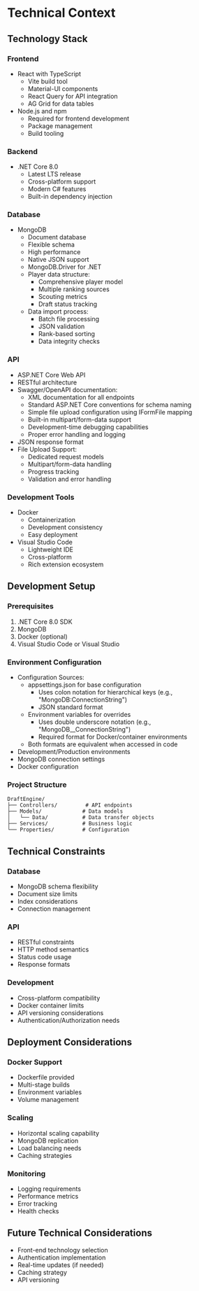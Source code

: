# Technical Context

## Technology Stack

### Frontend
- React with TypeScript
  - Vite build tool
  - Material-UI components
  - React Query for API integration
  - AG Grid for data tables
- Node.js and npm
  - Required for frontend development
  - Package management
  - Build tooling

### Backend
- .NET Core 8.0
  - Latest LTS release
  - Cross-platform support
  - Modern C# features
  - Built-in dependency injection

### Database
- MongoDB
  - Document database
  - Flexible schema
  - High performance
  - Native JSON support
  - MongoDB.Driver for .NET
  - Player data structure:
    * Comprehensive player model
    * Multiple ranking sources
    * Scouting metrics
    * Draft status tracking
  - Data import process:
    * Batch file processing
    * JSON validation
    * Rank-based sorting
    * Data integrity checks

### API
- ASP.NET Core Web API
- RESTful architecture
- Swagger/OpenAPI documentation:
  * XML documentation for all endpoints
  * Standard ASP.NET Core conventions for schema naming
  * Simple file upload configuration using IFormFile mapping
  * Built-in multipart/form-data support
  * Development-time debugging capabilities
  * Proper error handling and logging
- JSON response format
- File Upload Support:
  * Dedicated request models
  * Multipart/form-data handling
  * Progress tracking
  * Validation and error handling

### Development Tools
- Docker
  - Containerization
  - Development consistency
  - Easy deployment
- Visual Studio Code
  - Lightweight IDE
  - Cross-platform
  - Rich extension ecosystem

## Development Setup

### Prerequisites
1. .NET Core 8.0 SDK
2. MongoDB
3. Docker (optional)
4. Visual Studio Code or Visual Studio

### Environment Configuration
- Configuration Sources:
  * appsettings.json for base configuration
    - Uses colon notation for hierarchical keys (e.g., "MongoDB:ConnectionString")
    - JSON standard format
  * Environment variables for overrides
    - Uses double underscore notation (e.g., "MongoDB__ConnectionString")
    - Required format for Docker/container environments
  * Both formats are equivalent when accessed in code
- Development/Production environments
- MongoDB connection settings
- Docker configuration

### Project Structure
```
DraftEngine/
├── Controllers/         # API endpoints
├── Models/             # Data models
│   └── Data/           # Data transfer objects
├── Services/           # Business logic
└── Properties/         # Configuration
```

## Technical Constraints

### Database
- MongoDB schema flexibility
- Document size limits
- Index considerations
- Connection management

### API
- RESTful constraints
- HTTP method semantics
- Status code usage
- Response formats

### Development
- Cross-platform compatibility
- Docker container limits
- API versioning considerations
- Authentication/Authorization needs

## Deployment Considerations

### Docker Support
- Dockerfile provided
- Multi-stage builds
- Environment variables
- Volume management

### Scaling
- Horizontal scaling capability
- MongoDB replication
- Load balancing needs
- Caching strategies

### Monitoring
- Logging requirements
- Performance metrics
- Error tracking
- Health checks

## Future Technical Considerations
- Front-end technology selection
- Authentication implementation
- Real-time updates (if needed)
- Caching strategy
- API versioning
